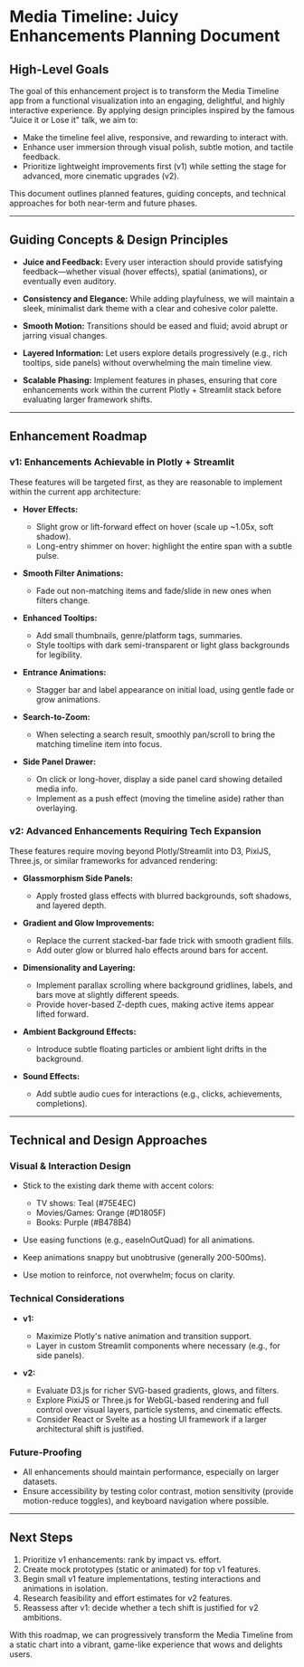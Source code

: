 # Media Timeline: Juicy Enhancements Planning Document

## High-Level Goals

The goal of this enhancement project is to transform the Media Timeline app from a functional visualization into an engaging, delightful, and highly interactive experience. By applying design principles inspired by the famous "Juice it or Lose it" talk, we aim to:

* Make the timeline feel alive, responsive, and rewarding to interact with.
* Enhance user immersion through visual polish, subtle motion, and tactile feedback.
* Prioritize lightweight improvements first (v1) while setting the stage for advanced, more cinematic upgrades (v2).

This document outlines planned features, guiding concepts, and technical approaches for both near-term and future phases.

---

## Guiding Concepts & Design Principles

* **Juice and Feedback:** Every user interaction should provide satisfying feedback—whether visual (hover effects), spatial (animations), or eventually even auditory.

* **Consistency and Elegance:** While adding playfulness, we will maintain a sleek, minimalist dark theme with a clear and cohesive color palette.

* **Smooth Motion:** Transitions should be eased and fluid; avoid abrupt or jarring visual changes.

* **Layered Information:** Let users explore details progressively (e.g., rich tooltips, side panels) without overwhelming the main timeline view.

* **Scalable Phasing:** Implement features in phases, ensuring that core enhancements work within the current Plotly + Streamlit stack before evaluating larger framework shifts.

---

## Enhancement Roadmap

### v1: Enhancements Achievable in Plotly + Streamlit

These features will be targeted first, as they are reasonable to implement within the current app architecture:

* **Hover Effects:**

  * Slight grow or lift-forward effect on hover (scale up \~1.05x, soft shadow).
  * Long-entry shimmer on hover: highlight the entire span with a subtle pulse.

* **Smooth Filter Animations:**

  * Fade out non-matching items and fade/slide in new ones when filters change.

* **Enhanced Tooltips:**

  * Add small thumbnails, genre/platform tags, summaries.
  * Style tooltips with dark semi-transparent or light glass backgrounds for legibility.

* **Entrance Animations:**

  * Stagger bar and label appearance on initial load, using gentle fade or grow animations.

* **Search-to-Zoom:**

  * When selecting a search result, smoothly pan/scroll to bring the matching timeline item into focus.

* **Side Panel Drawer:**

  * On click or long-hover, display a side panel card showing detailed media info.
  * Implement as a push effect (moving the timeline aside) rather than overlaying.

### v2: Advanced Enhancements Requiring Tech Expansion

These features require moving beyond Plotly/Streamlit into D3, PixiJS, Three.js, or similar frameworks for advanced rendering:

* **Glassmorphism Side Panels:**

  * Apply frosted glass effects with blurred backgrounds, soft shadows, and layered depth.

* **Gradient and Glow Improvements:**

  * Replace the current stacked-bar fade trick with smooth gradient fills.
  * Add outer glow or blurred halo effects around bars for accent.

* **Dimensionality and Layering:**

  * Implement parallax scrolling where background gridlines, labels, and bars move at slightly different speeds.
  * Provide hover-based Z-depth cues, making active items appear lifted forward.

* **Ambient Background Effects:**

  * Introduce subtle floating particles or ambient light drifts in the background.

* **Sound Effects:**

  * Add subtle audio cues for interactions (e.g., clicks, achievements, completions).

---

## Technical and Design Approaches

### Visual & Interaction Design

* Stick to the existing dark theme with accent colors:

  * TV shows: Teal (#75E4EC)
  * Movies/Games: Orange (#D1805F)
  * Books: Purple (#B478B4)
* Use easing functions (e.g., easeInOutQuad) for all animations.
* Keep animations snappy but unobtrusive (generally 200-500ms).
* Use motion to reinforce, not overwhelm; focus on clarity.

### Technical Considerations

* **v1:**

  * Maximize Plotly's native animation and transition support.
  * Layer in custom Streamlit components where necessary (e.g., for side panels).

* **v2:**

  * Evaluate D3.js for richer SVG-based gradients, glows, and filters.
  * Explore PixiJS or Three.js for WebGL-based rendering and full control over visual layers, particle systems, and cinematic effects.
  * Consider React or Svelte as a hosting UI framework if a larger architectural shift is justified.

### Future-Proofing

* All enhancements should maintain performance, especially on larger datasets.
* Ensure accessibility by testing color contrast, motion sensitivity (provide motion-reduce toggles), and keyboard navigation where possible.

---

## Next Steps

1. Prioritize v1 enhancements: rank by impact vs. effort.
2. Create mock prototypes (static or animated) for top v1 features.
3. Begin small v1 feature implementations, testing interactions and animations in isolation.
4. Research feasibility and effort estimates for v2 features.
5. Reassess after v1: decide whether a tech shift is justified for v2 ambitions.

With this roadmap, we can progressively transform the Media Timeline from a static chart into a vibrant, game-like experience that wows and delights users.

